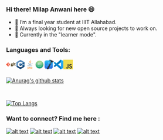 
### Hi there! Milap Anwani here 😄

- 🌱 I’m a final year student at IIIT Allahabad.
- 👯 Always looking for new open source projects to work on.
- 👀 Currently in the "learner mode". 

### Languages and Tools:

<img align="left" alt="Git" width="26px" src="https://raw.githubusercontent.com/github/explore/80688e429a7d4ef2fca1e82350fe8e3517d3494d/topics/git/git.png" />
<img align="left" alt="C++" width="26px" src="https://raw.githubusercontent.com/github/explore/80688e429a7d4ef2fca1e82350fe8e3517d3494d/topics/cpp/cpp.png" />
<img align="left" alt="Java" width="26px" src="https://raw.githubusercontent.com/github/explore/80688e429a7d4ef2fca1e82350fe8e3517d3494d/topics/java/java.png" />
<img align="left" alt="Atom" width="26px" src="https://raw.githubusercontent.com/github/explore/80688e429a7d4ef2fca1e82350fe8e3517d3494d/topics/atom/atom.png" />
<img align="left" alt="XCode" width="26px" src="https://raw.githubusercontent.com/github/explore/80688e429a7d4ef2fca1e82350fe8e3517d3494d/topics/xcode/xcode.png" />
<img align="left" alt="Visual Studio Code" width="26px" src="https://raw.githubusercontent.com/github/explore/80688e429a7d4ef2fca1e82350fe8e3517d3494d/topics/visual-studio-code/visual-studio-code.png" />
<img align="left" alt="Javascript" width="26px" src="https://raw.githubusercontent.com/github/explore/80688e429a7d4ef2fca1e82350fe8e3517d3494d/topics/javascript/javascript.png" />

<br />
<br />

[![Anurag's github stats](https://github-readme-stats.vercel.app/api?username=greenblade29&show_icons=true&theme=dark)](https://github.com/greenblade29)

<br />

[![Top Langs](https://github-readme-stats.vercel.app/api/top-langs/?username=greenblade29&layout=compact&theme=dark)](https://github.com/greenblade29)

### Want to connect? Find me here :

[![alt text][1.1]][1]
[![alt text][2.1]][2]
[![alt text][3.1]][3]
[![alt text][4.1]][4]

[1.1]: https://img.shields.io/badge/twitter-%231DA1F2.svg?&style=for-the-badge&logo=twitter&logoColor=white
[2.1]: https://img.shields.io/badge/facebook-%231877F2.svg?&style=for-the-badge&logo=facebook&logoColor=white
[3.1]: https://img.shields.io/badge/linkedin-%230077B5.svg?&style=for-the-badge&logo=linkedin&logoColor=white
[4.1]: https://img.shields.io/badge/instagram-%23E4405F.svg?&style=for-the-badge&logo=instagram&logoColor=white

[1]: https://twitter.com/greenblade29
[2]: https://www.facebook.com/milap.anwani.5/
[3]: https://www.linkedin.com/in/milap-anwani-2b732b1aa/
[4]: https://www.instagram.com/anwanified/
